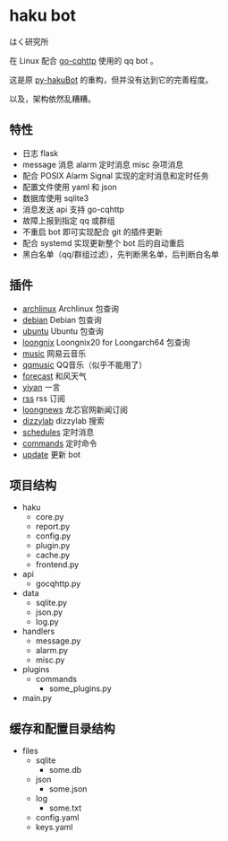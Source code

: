 # haku bot

はく研究所

在 Linux 配合 [go-cqhttp](https://github.com/Mrs4s/go-cqhttp) 使用的 qq bot 。

这是原 [py-hakuBot](https://github.com/weilinfox/py-hakuBot) 的重构，但并没有达到它的完善程度。

以及，架构依然乱糟糟。

## 特性

+ 日志 flask
+ message 消息 alarm 定时消息 misc 杂项消息
+ 配合 POSIX Alarm Signal 实现的定时消息和定时任务
+ 配置文件使用 yaml 和 json
+ 数据库使用 sqlite3
+ 消息发送 api 支持 go-cqhttp
+ 故障上报到指定 qq 或群组
+ 不重启 bot 即可实现配合 git 的插件更新
+ 配合 systemd 实现更新整个 bot 后的自动重启
+ 黑白名单（qq/群组过滤），先判断黑名单，后判断白名单

## 插件

+ [archlinux](plugins/commands/archlinux.py) Archlinux 包查询
+ [debian](plugins/commands/debian.py) Debian 包查询
+ [ubuntu](plugins/commands/ubuntu.py) Ubuntu 包查询
+ [loongnix](plugins/commands/loongnix.py) Loongnix20 for Loongarch64 包查询
+ [music](plugins/commands/music.py) 网易云音乐
+ [qqmusic](plugins/commands/qqmusic.py) QQ音乐（似乎不能用了）
+ [forecast](plugins/commands/forecast.py) 和风天气
+ [yiyan](plugins/commands/yiyan.py) 一言
+ [rss](plugins/commands/rss.py) rss 订阅
+ [loongnews](plugins/commands/loongnews.py) 龙芯官网新闻订阅
+ [dizzylab](plugins/commands/dizzylab.py) dizzylab 搜索
+ [schedules](plugins/commands/schedules.py) 定时消息
+ [commands](plugins/commands/commands.py) 定时命令
+ [update](plugins/commands/update.py) 更新 bot

## 项目结构

+ haku
  + core.py
  + report.py
  + config.py
  + plugin.py
  + cache.py
  + frontend.py
+ api
  + gocqhttp.py
+ data
  + sqlite.py
  + json.py
  + log.py
+ handlers
  + message.py
  + alarm.py
  + misc.py
+ plugins
  + commands
    + some_plugins.py
+ main.py

## 缓存和配置目录结构

+ files
  + sqlite
    + some.db
  + json
    + some.json
  + log
    + some.txt
  + config.yaml
  + keys.yaml
